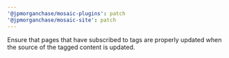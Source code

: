 ```yaml
---
'@jpmorganchase/mosaic-plugins': patch
'@jpmorganchase/mosaic-site': patch
---
```


Ensure that pages that have subscribed to tags are properly updated when the source of the tagged content is updated.
